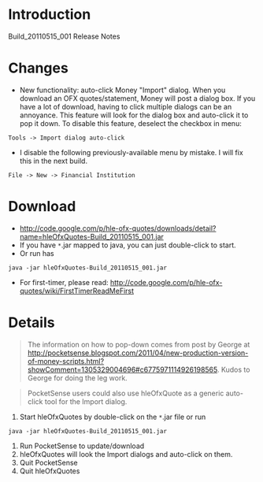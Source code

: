 # Introduction #

Build\_20110515\_001 Release Notes

# Changes #
  * New functionality: auto-click Money "Import" dialog. When you download an OFX quotes/statement, Money will post a dialog box. If you have a lot of download, having to click multiple dialogs can be an annoyance. This feature will look for the dialog box and auto-click it to pop it down. To disable this feature, deselect the checkbox in menu:
```
Tools -> Import dialog auto-click
```
  * I disable the following previously-available menu by mistake. I will fix this in the next build.
```
File -> New -> Financial Institution
```


# Download #
  * http://code.google.com/p/hle-ofx-quotes/downloads/detail?name=hleOfxQuotes-Build_20110515_001.jar
  * If you have `*`.jar mapped to java, you can just double-click to start.
  * Or run has
```
java -jar hleOfxQuotes-Build_20110515_001.jar
```
  * For first-timer, please read: http://code.google.com/p/hle-ofx-quotes/wiki/FirstTimerReadMeFirst

# Details #

> The information on how to pop-down comes from post by George at http://pocketsense.blogspot.com/2011/04/new-production-version-of-money-scripts.html?showComment=1305329004696#c6775971114926198565. Kudos to George for doing the leg work.

> PocketSense users could also use hleOfxQuote as a generic auto-click tool for the Import dialog.

  1. Start hleOfxQuotes by double-click on the `*`.jar file or run
```
java -jar hleOfxQuotes-Build_20110515_001.jar
```
  1. Run PocketSense to update/download
  1. hleOfxQuotes will look the Import dialogs and auto-click on them.
  1. Quit PocketSense
  1. Quit hleOfxQuotes



